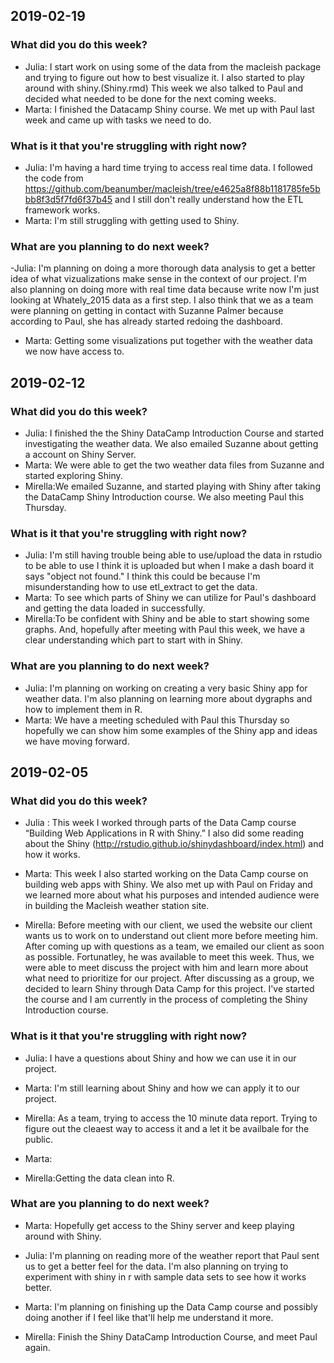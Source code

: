 ## 2019-02-19
### What did you do this week?

- Julia: I start work on using some of the data from the macleish package and trying to figure out how to best visualize it. I also started to  play around with shiny.(Shiny.rmd) This week we also talked to Paul and  decided what needed to be done for the next coming weeks.
- Marta: I finished the Datacamp Shiny course. We met up with Paul last week and came up with tasks we need to do.

### What is it that you're struggling with right now?

- Julia: I'm having a hard time trying to access real time data. I followed the code from https://github.com/beanumber/macleish/tree/e4625a8f88b1181785fe5bbb8f3d5f7fd6f37b45 and I still don't really understand how the ETL framework works. 
- Marta: I'm still struggling with getting used to Shiny.

### What are you planning to do next week?

-Julia: I'm planning on doing a more thorough data analysis to get a better idea of what vizualizations make sense in the context of our project. I'm also planning on doing more with real time data because write now I'm just looking at Whately_2015 data as a first step. I also think that we as a team were planning on getting in contact with Suzanne Palmer because according to Paul, she has already started redoing the dashboard.
- Marta: Getting some visualizations put together with the weather data we now have access to.



## 2019-02-12
### What did you do this week?

- Julia: I finished the the Shiny DataCamp Introduction Course and started investigating the weather data. We also emailed Suzanne about getting a account on Shiny Server.
- Marta: We were able to get the two weather data files from Suzanne and started exploring Shiny.
- Mirella:We emailed Suzanne, and started playing with Shiny after taking the DataCamp Shiny Introduction course. We also meeting Paul this Thursday. 

### What is it that you're struggling with right now?
 - Julia:  I'm still having trouble being able to use/upload the data in rstudio to be able to use I think it is uploaded but when I make a dash board it says "object not found." I think this could be because I'm misunderstanding how to use etl_extract to get the data.
- Marta: To see which parts of Shiny we can utilize for Paul's dashboard and getting the data loaded in successfully.
- Mirella:To be confident with Shiny and be able to start showing some graphs. And, hopefully after meeting with Paul this week, we have a clear understanding which part to start with in Shiny. 

### What are you planning to do next week?
- Julia: I'm planning on working on creating a very basic Shiny app for weather data. I'm also planning on learning more about dygraphs and how to implement them in R. 
- Marta: We have a meeting scheduled with Paul this Thursday so hopefully we can show him some examples of the Shiny app and ideas we have moving forward. 




## 2019-02-05

### What did you do this week?

- Julia : This week I worked through parts of the Data Camp course “Building Web Applications in R with Shiny.”  I also did some reading about the Shiny (http://rstudio.github.io/shinydashboard/index.html) and how it works. 

- Marta: This week I also started working on the Data Camp course on building web apps with Shiny. We also met up with Paul on Friday and we learned more about what his purposes and intended audience were in building the Macleish weather station site.

- Mirella: Before meeting with our client, we used the website our client wants us to work on to understand out client more before meeting him. 
    After coming up with questions as a team, we emailed our client as soon as possible. Fortunatley, he was available to meet this week.
    Thus, we were able to meet discuss the project with him and learn more about what need to prioritize for our project. After discussing
    as a group, we decided to learn Shiny through Data Camp for this project. I've started the course and I am currently in the process of
    completing the Shiny Introduction course. 

### What is it that you're struggling with right now?

- Julia: I have a questions about Shiny and how we can use it in our project.
- Marta: I'm still learning about Shiny and how we can apply it to our project.
- Mirella: As a team, trying to access the 10 minute data report. Trying to figure out the cleaest way to access it and a let it be availbale for the public. 

  
- Marta:
- Mirella:Getting the data clean into R. 

### What are you planning to do next week?
- Marta: Hopefully get access to the Shiny server and keep playing around with Shiny.

- Julia: I'm planning on reading more of the weather report that Paul sent us to get a better feel for the data. I'm also planning on trying to experiment with shiny in r with sample data sets to see how it works better.  
    
- Marta: I'm planning on finishing up the Data Camp course and possibly doing another if I feel like that'll help me understand it more.
- Mirella: Finish the Shiny DataCamp Introduction Course, and meet Paul again. 
